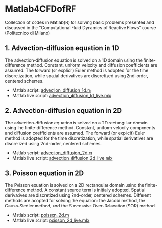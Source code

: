 # Matlab4CFDofRF
Collection of codes in Matlab(R) for solving basic problems presented and discussed in the "Computational Fluid Dynamics of Reactive Flows" course (Politecnico di Milano)

## 1. Advection-diffusion equation in 1D
The advection-diffusion equation is solved on a 1D domain using the finite-difference method. Constant, uniform velocity and diffusion coefficients are assumed. The forward (or explicit) Euler method is adopted for the time discretization, while spatial derivatives are discretized using 2nd-order, centered schemes.
* Matlab script: [advection_diffusion_1d.m](codes/advection_diffusion_1d.m)
* Matlab live script: [advection_diffusion_1d_live.mlx](codes/advection_diffusion_1d_live.mlx)

## 2. Advection-diffusion equation in 2D
The advection-diffusion equation is solved on a 2D rectangular domain using the finite-difference method. Constant, uniform velocity components and diffusion coefficients are assumed. The forward (or explicit) Euler method is adopted for the time discretization, while spatial derivatives are discretized using 2nd-order, centered schemes.
* Matlab script: [advection_diffusion_2d.m](codes/advection_diffusion_2d.m)
* Matlab live script: [advection_diffusion_2d_live.mlx](codes/advection_diffusion_2d_live.mlx)

## 3. Poisson equation in 2D
The Poisson equation is solved on a 2D rectangular domain using the finite-difference method. A constant source term is initially adopted. Spatial derivatives are discretized using 2nd-order, centered schemes. Different methods are adopted for solving the equation: the Jacobi method, the Gauss-Siedler method, and the Successive Over-Relaxation (SOR) method
* Matlab script: [poisson_2d.m](codes/poisson_2d.m)
* Matlab live script: [poisson_2d_live.mlx](codes/poisson_2d_live.mlx)
